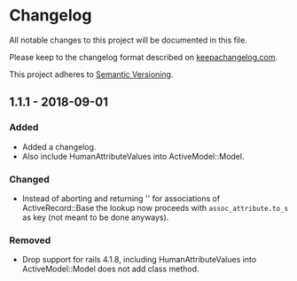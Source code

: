 # Changelog
All notable changes to this project will be documented in this file.

Please keep to the changelog format described on [keepachangelog.com](http://keepachangelog.com).

This project adheres to [Semantic Versioning](http://semver.org/).

## 1.1.1 - 2018-09-01

### Added
- Added a changelog.
- Also include HumanAttributeValues into ActiveModel::Model.

### Changed
- Instead of aborting and returning '' for associations of ActiveRecord::Base the lookup now proceeds with `assoc_attribute.to_s` as key (not meant to be done anyways).

### Removed
- Drop support for rails 4.1.8, including HumanAttributeValues into ActiveModel::Model does not add class method.
